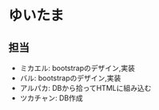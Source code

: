 # ゆいたま

## 担当
  -	ミカエル: bootstrapのデザイン,実装
  -	バル: bootstrapのデザイン,実装
  -	アルパカ: DBから拾ってHTMLに組み込む
  -	ツカチャン: DB作成

